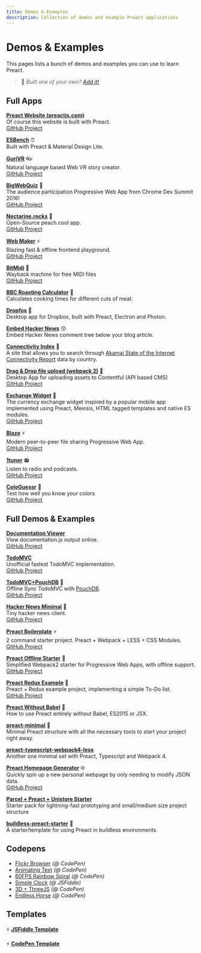 ```yaml
---
title: Demos & Examples
description: Collection of demos and example Preact applications
---
```


# Demos & Examples

This pages lists a bunch of demos and examples you can use to learn Preact.

> :information_desk_person: _Built one of your own?
> [Add it!](https://github.com/preactjs/preact-www/blob/master/content/en/about/demos-examples.md)_

## Full Apps

**[Preact Website (preactjs.com)](https://preactjs.com)**<br>
Of course this website is built with Preact.<br>
[GitHub Project](https://github.com/preactjs/preact-www)

**[ESBench](http://esbench.com)** :alarm_clock:<br>
Built with Preact & Material Design Lite.

**[GuriVR](https://gurivr.com)** :eyeglasses:<br>
Natural language based Web VR story creator.<br>
[GitHub Project](https://github.com/opennewslabs/guri-vr)

**[BigWebQuiz](https://bigwebquiz.com)** :game_die:<br>
The audience participation Progressive Web App from Chrome Dev Summit 2016!<br>
[GitHub Project](https://github.com/jakearchibald/big-web-quiz)

**[Nectarine.rocks](http://nectarine.rocks)** :peach:<br>
Open-Source peach.cool app.<br>
[GitHub Project](https://github.com/developit/nectarine)

**[Web Maker](https://webmaker.app/)** :zap:<br>
Blazing fast & offline frontend playground.<br>
[GitHub Project](https://github.com/chinchang/web-maker)

**[BitMidi](https://bitmidi.com/)** :musical_keyboard:<br>
Wayback machine for free MIDI files<br>
[GitHub Project](https://github.com/feross/bitmidi.com)

**[BBC Roasting Calculator](https://www.bbc.com/food/techniques/articles/roast-calculator)** :turkey:<br>
Calculates cooking times for different cuts of meat.

**[Dropfox](https://github.com/developit/dropfox)** :wolf:<br>
Desktop app for Dropbox, built with Preact, Electron and Photon.

**[Embed Hacker News](https://github.com/TXTPEN/hn)** :kissing_closed_eyes:<br>
Embed Hacker News comment tree below your blog article.

**[Connectivity Index](https://cindex.co)** :iphone:<br>
A site that allows you to search through [Akamai State of the Internet Connectivity Report](https://content.akamai.com/PG7010-Q2-2016-SOTI-Connectivity-Report.html) data by country.

**[Drag & Drop file upload (webpack 2)](https://contentful-labs.github.io/file-upload-example/)** :rocket:<br>
Desktop App for uploading assets to Contentful (API based CMS)<br>
[GitHub Project](https://github.com/contentful-labs/file-upload-example)

**[Exchange Widget](https://sgtpep.github.io/exchange-widget/dist/)** :currency_exchange:<br>
The currency exchange widget inspired by a popular mobile app implemented using Preact, Meiosis, HTML tagged templates and native ES modules.<br>
[GitHub Project](https://github.com/sgtpep/exchange-widget)

**[Blaze](https://blaze.now.sh)** :zap:<br>
Modern peer-to-peer file sharing Progressive Web App.<br>
[GitHub Project](https://github.com/blenderskool/blaze)

**[1tuner](https://1tuner.com)** :radio:<br>
Listen to radio and podcasts.<br>
[GitHub Project](https://github.com/robinbakker/1tuner)

**[ColoGuessr](https://cologuessr.com)** :rainbow:<br>
Test how well you know your colors<br>
[GitHub Project](https://github.com/jackpordi/cologuessr)

## Full Demos & Examples

**[Documentation Viewer](https://documentation-viewer.firebaseapp.com)**<br>
View documentation.js output online.<br>
[GitHub Project](https://github.com/developit/documentation-viewer)

**[TodoMVC](http://developit.github.io/preact-todomvc/)**<br>
Unofficial fastest TodoMVC implementation.<br>
[GitHub Project](https://github.com/developit/preact-todomvc)

**[TodoMVC+PouchDB](http://katopz.github.io/preact-todomvc-pouchdb/)** :floppy_disk:<br>
Offline Sync TodoMVC with [PouchDB](https://pouchdb.com/).<br>
[GitHub Project](https://github.com/katopz/preact-todomvc-pouchdb)

**[Hacker News Minimal](https://developit.github.io/hn_minimal/)** :newspaper:<br>
Tiny hacker news client.<br>
[GitHub Project](https://github.com/developit/hn_minimal)

**[Preact Boilerplate](https://preact-boilerplate.surge.sh)** :zap:<br>
2 command starter project. Preact + Webpack + LESS + CSS Modules.<br>
[GitHub Project](https://github.com/developit/preact-boilerplate)

**[Preact Offline Starter](https://preact-starter.now.sh)** :100:<br>
Simplified Webpack2 starter for Progressive Web Apps, with offline support.<br>
[GitHub Project](https://github.com/lukeed/preact-starter)

**[Preact Redux Example](https://preact-redux-example.surge.sh)** :repeat:<br>
Preact + Redux example project, implementing a simple To-Do list.<br>
[GitHub Project](https://github.com/developit/preact-redux-example)

**[Preact Without Babel](https://github.com/developit/preact-without-babel)** :horse:<br>
How to use Preact entirely without Babel, ES2015 or JSX.

**[preact-minimal](https://github.com/aganglada/preact-minimal)** :rocket:<br>
Minimal Preact structure with all the necessary tools to start your project right away.

**[preact-typescript-webpack4-less](https://github.com/lexey111/preact-typescript-webpack4-boilerplate)**<br>
Another one minimal set with Preact, Typescript and Webpack 4.

**[Preact Homepage Generator](https://thomaswood.me/)** :globe_with_meridians:<br>
Quickly spin up a new personal webpage by only needing to modify JSON data.<br>
[GitHub Project](https://github.com/tomasswood/preact-homepage-generator)

**[Parcel + Preact + Unistore Starter](https://github.com/hwclass/parcel-preact-unistore-starter)**<br>
Starter pack for lightning-fast prototyping and small/medium size project structure

**[buildless-preact-starter](https://github.com/ttntm/buildless-preact-starter)** :rocket:<br>
A starter/template for using Preact in buildless environments

## Codepens

- [Flickr Browser](http://codepen.io/developit/full/VvMZwK/) _(@ CodePen)_
- [Animating Text](http://codepen.io/developit/full/LpNOdm/) _(@ CodePen)_
- [60FPS Rainbow Spiral](http://codepen.io/developit/full/xGoagz/) _(@ CodePen)_
- [Simple Clock](http://jsfiddle.net/developit/u9m5x0L7/embedded/result,js/) _(@ JSFiddle)_
- [3D + ThreeJS](http://codepen.io/developit/pen/PPMNjd?editors=0010) _(@ CodePen)_
- [Endless Horse](https://codepen.io/youkwhd/pen/zYbjepj) _(@ CodePen)_

## Templates

:zap: **[JSFiddle Template](https://jsfiddle.net/developit/rs6zrh5f/embedded/result/)**

:zap: **[CodePen Template](http://codepen.io/developit/pen/pgaROe?editors=0010)**
